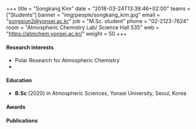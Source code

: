 +++
title = "Songkang Kim"
date = "2018-03-24T13:39:46+02:00"
teams = ["Students"]
banner = "img/people/songkang_kim.jpg"
email = "songsiun2@yonsei.ac.kr"
job = "M.Sc. student"
phone = "02-2123-7624"
room = "Atmospheric Chemistry Lab/ Science Hall 535"
web = "https://atmchem.yonsei.ac.kr/"
weight = 50
+++

#### Research interests
+ Polar Research for Atmospheric Chemistry
+

#### Education
 + **B.Sc** (2020) in Atmospheric Sciences, Yonsei University, Seoul, Korea

#### Awards

#### Publications

